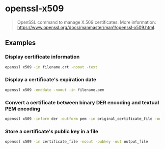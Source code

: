 # openssl-x509

> OpenSSL command to manage X.509 certificates. More information: <https://www.openssl.org/docs/manmaster/man1/openssl-x509.html>.

## Examples

### Display certificate information

```bash
openssl x509 -in filename.crt -noout -text
```

### Display a certificate's expiration date

```bash
openssl x509 -enddate -noout -in filename.pem
```

### Convert a certificate between binary DER encoding and textual PEM encoding

```bash
openssl x509 -inform der -outform pem -in original_certificate_file -out converted_certificate_file
```

### Store a certificate's public key in a file

```bash
openssl x509 -in certificate_file -noout -pubkey -out output_file
```
